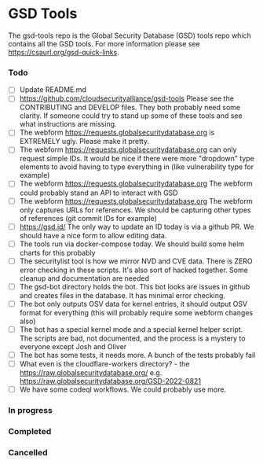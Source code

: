 # GSD Tools

The gsd-tools repo is the Global Security Database (GSD) tools repo which contains all the GSD tools. For more information please see https://csaurl.org/gsd-quick-links.

### Todo

- [ ] Update README.md
- [ ] https://github.com/cloudsecurityalliance/gsd-tools Please see the CONTRIBUTING and DEVELOP files. They both probably need some clarity. If someone could try to stand up some of these tools and see what instructions are missing.
- [ ] The webform https://requests.globalsecuritydatabase.org is EXTREMELY ugly. Please make it pretty.
- [ ] The webform https://requests.globalsecuritydatabase.org can only request simple IDs. It would be nice if there were more "dropdown" type elements to avoid having to type everything in (like vulnerability type for example)
- [ ] The webform https://requests.globalsecuritydatabase.org The webform could probably stand an API to interact with GSD
- [ ] The webform https://requests.globalsecuritydatabase.org The webform only captures URLs for references. We should be capturing other types of references (git commit IDs for example)
- [ ] https://gsd.id/ The only way to update an ID today is via a github PR. We should have a nice form to allow editing data.
- [ ] The tools run via docker-compose today. We should build some helm charts for this probably
- [ ] The securitylist tool is how we mirror NVD and CVE data. There is ZERO error checking in these scripts. It's also sort of hacked together. Some cleanup and documentation are needed
- [ ] The gsd-bot directory holds the bot. This bot looks are issues in github and creates files in the database. It has minimal error checking.
- [ ] The bot only outputs OSV data for kernel entries, it should output OSV format for everything (this will probably require some webform changes also)
- [ ] The bot has a special kernel mode and a special kernel helper script. The scripts are bad, not documented, and the process is a mystery to everyone except Josh and Oliver
- [ ] The bot has some tests, it needs more. A bunch of the tests probably fail
- [ ] What even is the cloudflare-workers directory? - the https://raw.globalsecuritydatabase.org/ e.g. https://raw.globalsecuritydatabase.org/GSD-2022-0821
- [ ] We have some codeql workflows. We could probably use more.

### In progress

### Completed

### Cancelled
